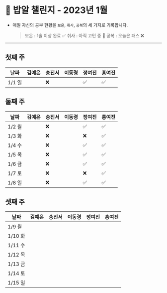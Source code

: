 # 🍚 밥알 챌린지 - 2023년 1월
- 매일 자신의 공부 현황을 `보온`, `취사`, `공복`의 세 가지로 기록합니다.
    
    > 보온 : 1솔 이상 완료 ✅
    취사 : 아직 고민 중 🤔
    공복 : 오늘은 패스 ❌
---

## 첫째 주
**날짜**|김예은|송진서|이동령|정여진|홍여진
---|---|---|---|---|---
1/1 일| |❌ | |✅|✅


## 둘째 주
**날짜**|김예은|송진서|이동령|정여진|홍여진
---|---|---|---|---|---
1/2 월| |❌ | |✅|✅
1/3 화| |❌ | |❌| ✅
1/4 수| |❌ | |✅|✅
1/5 목| |❌ | |✅|✅
1/6 금| |❌ | |✅|✅
1/7 토| |❌ | |❌|✅
1/8 일| |❌ | |✅|✅

## 셋째 주
**날짜**|김예은|송진서|이동령|정여진|홍여진
---|---|---|---|---|---
1/9 월| | | ||
1/10 화| | | || 
1/11 수| | | ||
1/12 목| | | ||
1/13 금| | | ||
1/14 토| | | ||
1/15 일| | | ||
